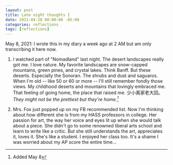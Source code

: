 ```yaml
---
layout: post
title: Late night thoughts I
date: 2021-04-28 00:00:00 -05:00
categories: reflections
tags: [reflections]
---
```

May 8, 2021: I wrote this in my diary a week ago at 2 AM but am only transcribing it here now.

1. I watched part of "Nomadland" last night. The desert landscapes really got me. I love nature. My favorite landscapes are snow-capped mountains, green pines, and crystal lakes. Think Banff. But these deserts. Especially the Sonoran. The shrubs and dust and saguaros. When I'm old -- like 50 or 60 or more -- I'll still remember fondly those views. My childhood deserts and mountains that lovingly embraced me. That feeling of going home, the place that raised me. 少小离家老大回。*They might not be the prettiest but they're home.[^1]*

2. Mrs. Fox just popped up on my FB recommended list. Now I'm thinking about how different she is from my HASS professors in college. Her passion for art, the way her voice and eyes lit up when she would talk about a piece. She didn't go to some renowned liberal arts school and learn to write like a critic. But she still understands the art, appreciates it, loves it. She's like a student. I enjoyed her class too. It's a shame I was worried about my AP score the entire time...

[^1]: Added May 8